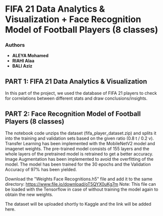 # FIFA 21 Data Analytics & Visualization + Face Recognition Model of Football Players (8 classes)

### Authors
- **ALEYA Mohamed**
- **RIAHI Alaa**
- **BALI Aziz**

## PART 1: FIFA 21 Data Analytics & Visualization
In this part of the project, we used the database of FIFA 21 players to check for correlations between different stats and draw conclusions/insights.

## PART 2: Face Recognition Model of Football Players (8 classes)
The notebook code unzips the dataset (fifa_player_dataset.zip) and splits it into the training and validation sets based on the given ratio (0.8 t / 0.2 v). Transfer Learning has been implemented with the MobileNetV2 model and imagenet weights. The pre-trained model consists of 155 layers and the whole layers of the pretrained model is retrained to get a better accuracy. Image Augmentation has been implemented to avoid the overfitting of the model. The model has been trained for the 30 epochs and the Validation Accuracy of 97% has been yielded.

Download the "Weights Face Recognitions.h5" file and add it to the same directory: https://www.file.io/download/oT5QYX0uKg7m
Note: This file can be loaded with the Tensorflow in case of without training the model again to obtain the new weights.

The dataset will be uploaded shortly to Kaggle and the link will be added here.

